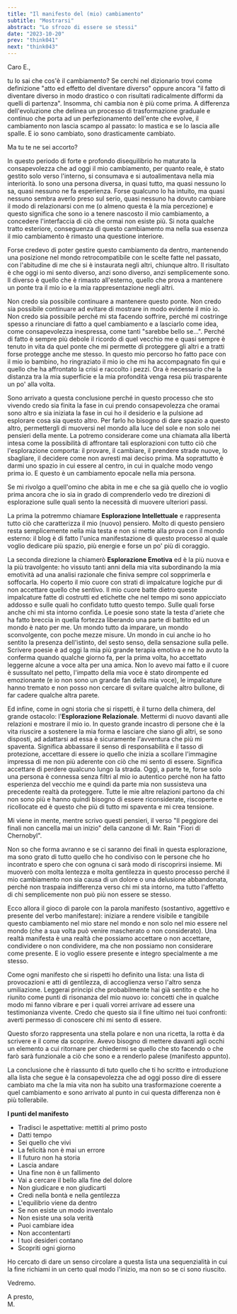 ```yaml
---
title: "Il manifesto del (mio) cambiamento"
subtitle: "Mostrarsi"
abstract: "Lo sfrozo di essere se stessi"
date: "2023-10-20"
prev: "think041"
next: "think043"
---
```


Caro E.,

tu lo sai che cos'è il cambiamento? Se cerchi nel dizionario trovi come definizione "atto ed effetto del diventare diverso" oppure ancora "il fatto di diventare diverso in modo drastico o con risultati radicalmente difformi da quelli di partenza". Insomma, chi cambia non è più come prima. A differenza dell'evoluzione che delinea un processo di trasformazione graduale e continuo che porta ad un perfezionamento dell'ente che evolve, il cambiamento non lascia scampo al passato: lo mastica e se lo lascia alle spalle. E io sono cambiato, sono drasticamente cambiato.  

Ma tu te ne sei accorto?  

In questo periodo di forte e profondo disequilibrio ho maturato la consapevolezza che ad oggi il mio cambiamento, per quanto reale, è stato gestito solo verso l'interno, si consumava e si autoalimentava nella mia interiorità. Io sono una persona diversa, in quasi tutto, ma quasi nessuno lo sa, quasi nessuno ne fa esperienza. Forse qualcuno lo ha intuito, ma quasi nessuno sembra averlo preso sul serio, quasi nessuno ha dovuto cambiare il modo di relazionarsi con me (o almeno questa è la mia percezione) e questo significa che sono io a tenere nascosto il mio cambiamento, a concedere l'interfaccia di ciò che ormai non esiste più. Si nota qualche tratto esteriore, conseguenza di questo cambiamento ma nella sua essenza il mio cambiamento è rimasto una questione interiore.  

Forse credevo di poter gestire questo cambiamento da dentro, mantenendo una posizione nel mondo retrocompatibile con le scelte fatte nel passato, con l'abitudine di me che si è instaurata negli altri, chiunque altro. Il risultato è che oggi io mi sento diverso, anzi sono diverso, anzi semplicemente sono. Il diverso è quello che è rimasto all'esterno, quello che prova a mantenere un ponte tra il mio io e la mia rappresentazione negli altri.  

Non credo sia possibile continuare a mantenere questo ponte. Non credo sia possibile continuare ad evitare di mostrare in modo evidente il mio io. Non credo sia possibile perché mi sta facendo soffrire, perché mi costringe spesso a rinunciare di fatto a quel cambiamento e a lasciarlo come idea, come consapevolezza inespressa, come tanti "sarebbe bello se…". Perché di fatto è sempre più debole il ricordo di quel vecchio me e quasi sempre è tenuto in vita da quel ponte che mi permette di proteggere gli altri e a tratti forse protegge anche me stesso. In questo mio percorso ho fatto pace con il mio io bambino, ho ringraziato il mio io che mi ha accompagnato fin qui e quello che ha affrontato la crisi e raccolto i pezzi. Ora è necessario che la distanza tra la mia superficie e la mia profondità venga resa più trasparente un po' alla volta.  

Sono arrivato a questa conclusione perché in questo processo che sto vivendo credo sia finita la fase in cui prendo consapevolezza che oramai sono altro e sia iniziata la fase in cui ho il desiderio e la pulsione ad esplorare cosa sia questo altro. Per farlo ho bisogno di dare spazio a questo altro, permettergli di muoversi nel mondo alla luce del sole e non solo nei pensieri della mente. La potremo considerare come una chiamata alla libertà intesa come la possibilità di affrontare tali esplorazioni con tutto ciò che l'esplorazione comporta: il provare, il cambiare, il prendere strade nuove, lo sbagliare, il decidere come non avresti mai deciso prima. Ma soprattutto è darmi uno spazio in cui essere al centro, in cui in qualche modo vengo prima io. E questo è un cambiamento epocale nella mia persona.  

Se mi rivolgo a quell'omino che abita in me e che sa già quello che io voglio prima ancora che io sia in grado di comprenderlo vedo tre direzioni di esplorazione sulle quali sento la necessità di muovere ulteriori passi.  

La prima la potremmo chiamare **Esplorazione Intellettuale** e rappresenta tutto ciò che caratterizza il mio (nuovo) pensiero. Molto di questo pensiero resta semplicemente nella mia testa e non si mette alla prova con il mondo esterno: il blog è di fatto l'unica manifestazione di questo processo al quale voglio dedicare più spazio, più energie e forse un po' più di coraggio.  

La seconda direzione la chiamerò **Esplorazione Emotiva** ed è la più nuova e la più travolgente: ho vissuto tanti anni della mia vita subordinando la mia emotività ad una analisi razionale che finiva sempre col sopprimerla e soffocarla. Ho coperto il mio cuore con strati di impalcature logiche pur di non accettare quello che sentivo. Il mio cuore batte dietro queste impalcature fatte di costrutti ed etichette che nel tempo mi sono appicciato addosso e sulle quali ho confidato tutto questo tempo. Sulle quali forse anche chi mi sta intorno confida. Le poesie sono state la testa d'ariete che ha fatto breccia in quella fortezza liberando una parte di battito ed un mondo è nato per me. Un mondo tutto da imparare, un mondo sconvolgente, con poche mezze misure. Un mondo in cui anche io ho sentito la presenza dell'istinto, del sesto senso, della sensazione sulla pelle. Scrivere poesie è ad oggi la mia più grande terapia emotiva e ne ho avuto la conferma quando qualche giorno fa, per la prima volta, ho accettato leggerne alcune a voce alta per una amica. Non lo avevo mai fatto e il cuore è sussultato nel petto, l'impatto della mia voce è stato dirompente ed emozionante (e io non sono un grande fan della mia voce), le impalcature hanno tremato e non posso non cercare di svitare qualche altro bullone, di far cadere qualche altra parete.  

Ed infine, come in ogni storia che si rispetti, è il turno della chimera, del grande ostacolo: l'**Esplorazione Relazionale**. Mettermi di nuovo davanti alle relazioni e mostrare il mio io. In questo grande incastro di persone che è la vita riuscire a sostenere la mia forma e lasciare che siano gli altri, se sono disposti, ad adattarsi ad essa è sicuramente l'avventura che più mi spaventa. Significa abbassare il senso di responsabilità e il tasso di protezione, accettare di essere io quello che inizia a scollare l'immagine impressa di me non più aderente con ciò che mi sento di essere. Significa accettare di perdere qualcuno lungo la strada. Oggi, a parte te, forse solo una persona è connessa senza filtri al mio io autentico perché non ha fatto esperienza del vecchio me e quindi da parte mia non sussisteva una precedente realtà da proteggere. Tutte le mie altre relazioni partono da chi non sono più e hanno quindi bisogno di essere riconsiderate, riscoperte e ricollocate ed è questo che più di tutto mi spaventa e mi crea tensione.  

Mi viene in mente, mentre scrivo questi pensieri, il verso "Il peggiore dei finali non cancella mai un inizio" della canzone di Mr. Rain "Fiori di Chernobyl".  

Non so che forma avranno e se ci saranno dei finali in questa esplorazione, ma sono grato di tutto quello che ho condiviso con le persone che ho incontrato e spero che con ognuna ci sarà modo di riscoprirsi insieme. Mi muoverò con molta lentezza e molta gentilezza in questo processo perché il mio cambiamento non sia causa di un dolore o una delusione abbandonata, perché non traspaia indifferenza verso chi mi sta intorno, ma tutto l'affetto di chi semplicemente non può più non essere se stesso.  

Ecco allora il gioco di parole con la parola manifesto (sostantivo, aggettivo e presente del verbo manifestare): iniziare a rendere visibile e tangibile questo cambiamento nel mio stare nel mondo e non solo nel mio essere nel mondo (che a sua volta può venire mascherato o non considerato). Una realtà manifesta è una realtà che possiamo accettare o non accettare, condividere o non condividere, ma che non possiamo non considerare come presente. E io voglio essere presente e integro specialmente a me stesso.  

Come ogni manifesto che si rispetti ho definito una lista: una lista di  provocazioni e atti di gentilezza, di accoglienza verso l'altro senza umiliazione. Leggerai principi che probabilmente hai già sentito e che ho riunito come punti di risonanza del mio nuovo io: concetti che in qualche modo mi fanno vibrare e per i quali vorrei arrivare ad essere una testimonianza vivente. Credo che questo sia il fine ultimo nei tuoi confronti: averti permesso di conoscere chi mi sento di essere.  

Questo sforzo rappresenta una stella polare e non una ricetta, la rotta è da scrivere e il come da scoprire. Avevo bisogno di mettere davanti agli occhi un elemento a cui ritornare per chiedermi se quello che sto facendo o che farò sarà funzionale a ciò che sono e a renderlo palese (manifesto appunto).  

La conclusione che è riassunto di tuto quello che ti ho scritto e introduzione alla lista che segue è la consapevolezza che ad oggi posso dire di essere cambiato ma che la mia vita non ha subito una trasformazione coerente a quel cambiamento e sono arrivato al punto in cui questa differenza non è più tollerabile.  

**I punti del manifesto**
- Tradisci le aspettative: mettiti al primo posto
- Datti tempo
- Sei quello che vivi
- La felicità non è mai un errore
- Il futuro non ha storia
- Lascia andare
- Una fine non è un fallimento
- Vai a cercare il bello alla fine del dolore
- Non giudicare e non giudicarti
- Credi nella bontà e nella gentilezza
- L'equilibrio viene da dentro
- Se non esiste un modo inventalo
- Non esiste una sola verità
- Puoi cambiare idea
- Non accontentarti
- I tuoi desideri contano
- Scopriti ogni giorno  

Ho cercato di dare un senso circolare a questa lista una sequenzialità in cui la fine richiami in un certo qual modo l'inizio, ma non so se ci sono riuscito.  

Vedremo.  

A presto,  
M.
